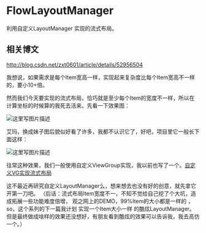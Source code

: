 # FlowLayoutManager
利用自定义LayoutManager 实现的流式布局。

## 相关博文
http://blog.csdn.net/zxt0601/article/details/52956504

我想说，如果需求是每个Item宽高一样，实现起来复杂度比每个Item宽高不一样的，要小10+倍。

然而我们今天要实现的流式布局，恰巧就是至少每个Item的宽度不一样，所以在计算坐标的时候算的我死去活来。先看一下效果图：

![这里写图片描述](https://github.com/mcxtzhang/FlowLayoutManager/blob/master/gifs/gif1)

艾玛，换成妹子图后貌似好看了许多，我都不认识它了，好吧，项目里它一般长下面这样：

![这里写图片描述](https://github.com/mcxtzhang/FlowLayoutManager/blob/master/gifs/gif2)

往常这种效果，我们一般使用自定义ViewGroup实现，我以前也写了一个。[自定义VG实现流式布局](http://blog.csdn.net/zxt0601/article/details/50533658)

这不最近再研究自定义LayoutManager么，想来想去也没有好的创意，就先拿它开第一刀吧。
（后话：流式布局Item宽度不一，不知不觉给自己挖了个大坑，造成拓展一些功能难度倍增，
观之网上的DEMO，99%Item的大小都是一样的
，so，这个系列的下一篇我计划 实现一个Item大小一样 的酷炫LayoutManager。
但是最终做成啥样的效果还没想好，有朋友看到酷炫的效果可以告诉我，我去高仿一个。）

